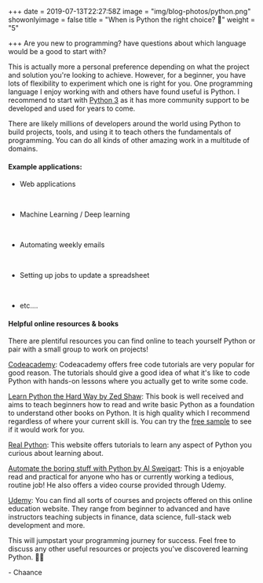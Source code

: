 +++
date = 2019-07-13T22:27:58Z
image = "img/blog-photos/python.png"
showonlyimage = false
title = "When is Python the right choice? 🐍"
weight = "5"

+++
Are you new to programming? have questions about which language would be a good to start with?

This is actually more a personal preference depending on what the project and solution you're looking to achieve. However, for a beginner, you have lots of flexibility to experiment which one is right for you. One programming language I enjoy working with and others have found useful is Python. I recommend to start with [Python 3](https://www.python.org/downloads/) as it has more community support to be developed and used for years to come.

There are likely millions of developers around the world using Python to build projects, tools, and using it to teach others the fundamentals of programming. You can do all kinds of other amazing work in a multitude of domains.

#### Example applications:

* Web applications 

  &nbsp;
* Machine Learning / Deep learning

  &nbsp;
* Automating weekly emails

  &nbsp;
* Setting up jobs to update a spreadsheet

  &nbsp;
* etc....

#### Helpful online resources & books

There are plentiful resources you can find online to teach yourself Python or  pair with a small group to work on projects!

[Codeacademy](https://www.codecademy.com/learn/learn-python-3): Codeacademy offers free code tutorials are very popular for good reason. The tutorials should give a good idea of what it's like to code Python with hands-on lessons where you actually get to write some code.

[Learn Python the Hard Way by Zed Shaw](https://learncodethehardway.org/python/): This book is well received and aims to teach beginners how to read and write basic Python as a foundation to understand other books on Python. It is high quality which I recommend regardless of where your current skill is. You can try the [free sample](https://learnpythonthehardway.org/python3/) to see if it would work for you.

[Real Python](https://realpython.com/): This website offers tutorials to learn any aspect of Python you curious about learning about.

[Automate the boring stuff with Python by Al Sweigart](https://automatetheboringstuff.com/): This is a enjoyable read and practical for anyone who has or currently working a tedious, routine job! He also offers a video course provided through Udemy.

[Udemy](https://www.udemy.com/topic/python/free/): You can find all sorts of courses and projects offered on this online education website. They range from beginner to advanced and have instructors teaching subjects in finance, data science, full-stack web development and more.

This will jumpstart your programming journey for success. Feel free to discuss any other useful resources or projects you've discovered learning Python. 👌🏾

\-  Chaance